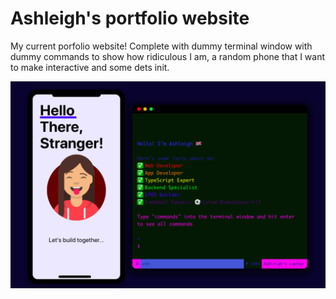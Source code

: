 # Ashleigh's portfolio website

My current porfolio website! Complete with dummy terminal window with dummy commands to show how ridiculous I am, a random phone that I want to make interactive and some dets init.

<img src="example.png" />
